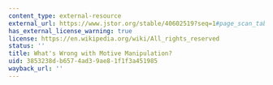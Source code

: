 ```yaml
---
content_type: external-resource
external_url: https://www.jstor.org/stable/40602519?seq=1#page_scan_tab_contents
has_external_license_warning: true
license: https://en.wikipedia.org/wiki/All_rights_reserved
status: ''
title: What's Wrong with Motive Manipulation?
uid: 3853238d-b657-4ad3-9ae8-1f1f3a451985
wayback_url: ''
---
```

